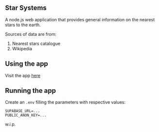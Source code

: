 ## Star Systems

A node.js web application that provides general information on the nearest stars to the earth.   

Sources of data are from:
1) Nearest stars catalogue
2) Wikipedia

## Using the app
Visit the app [here](https://star-systems.azurewebsites.net/)

## Running the app

Create an `.env` filling the parameters with respective values:

```
SUPABASE_URL=...
PUBLIC_ANON_KEY=...
```

w.i.p.
